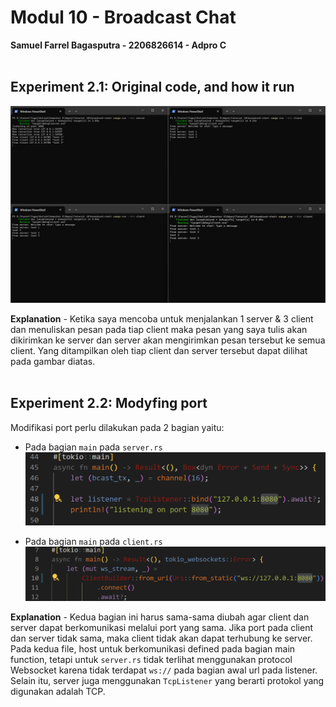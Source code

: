 # Modul 10 - Broadcast Chat
**Samuel Farrel Bagasputra - 2206826614 - Adpro C**
<br><br>

## Experiment 2.1: Original code, and how it run
<img src = "images/21.png">

**Explanation** - Ketika saya mencoba untuk menjalankan 1 server & 3 client dan menuliskan pesan pada tiap client maka pesan yang saya tulis akan dikirimkan ke server dan server akan mengirimkan pesan tersebut ke semua client. Yang ditampilkan oleh tiap client dan server tersebut dapat dilihat pada gambar diatas.<br><br>

## Experiment 2.2: Modyfing port
Modifikasi port perlu dilakukan pada 2 bagian yaitu:
- Pada bagian `main` pada `server.rs`
    <img src = "images/22_server.png"><br>

- Pada bagian `main` pada `client.rs`
    <img src = "images/22_client.png"><br>

**Explanation** - Kedua bagian ini harus sama-sama diubah agar client dan server dapat berkomunikasi melalui port yang sama. Jika port pada client dan server tidak sama, maka client tidak akan dapat terhubung ke server. Pada kedua file, host untuk berkomunikasi defined pada bagian main function, tetapi untuk `server.rs` tidak terlihat menggunakan protocol Websocket karena tidak terdapat `ws://` pada bagian awal url pada listener. Selain itu, server juga menggunakan `TcpListener` yang berarti protokol yang digunakan adalah TCP.<br><br>